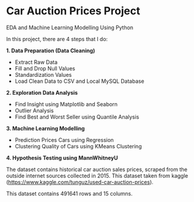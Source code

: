 # Car Auction Prices Project
EDA and Machine Learning Modelling Using Python

In this project, there are 4 steps that I do:

**1. Data Preparation (Data Cleaning)**
  - Extract Raw Data
  - Fill and Drop Null Values
  - Standardization Values
  - Load Clean Data to CSV and Local MySQL Database

**2. Exploration Data Analysis**
  - Find Insight using Matplotlib and Seaborn
  - Outlier Analysis
  - Find Best and Worst Seller using Quantile Analysis
  
**3. Machine Learning Modelling**
  - Prediction Prices Cars using Regression
  - Clustering Quality of Cars using KMeans Clustering
  
**4. Hypothesis Testing using MannWhitneyU**

The dataset contains historical car auction sales prices, scraped from the outside internet sources collected in 2015. This dataset taken from kaggle
(https://www.kaggle.com/tunguz/used-car-auction-prices).

This dataset contains 491641 rows and 15 columns.
